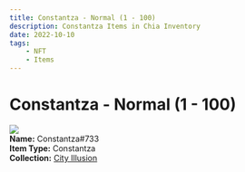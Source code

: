 ```yaml
---
title: Constantza - Normal (1 - 100)
description: Constantza Items in Chia Inventory
date: 2022-10-10
tags:
    - NFT
    - Items
---
```


# Constantza - Normal (1 - 100)
<div class="item_thumbnail">
<img loading="lazy" src="https://436b2rfgomzcgtuot5vghlcmepey5zegz5bqqazep56coubbny.arweave.net/5vwdRKZzMiNOjp9qY6xMI8mO5IbPQwgDJH98J1-Ahbo"><br/>
<div><strong>Name:</strong> Constantza#733</div>
<div><strong>Item Type:</strong> Constantza</div>
<div><strong>Collection:</strong> <a href="https://www.spacescan.io/xch/nft/collection/col1lend2dcn558km4wcwta4xnkfv3xpcmlp9kyt0m909emvfxechlyqdl5ndg">City Illusion</a></div>
</div>

